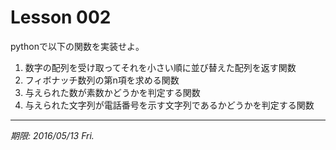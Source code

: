 # Lesson 002

pythonで以下の関数を実装せよ。

1. 数字の配列を受け取ってそれを小さい順に並び替えた配列を返す関数
2. フィボナッチ数列の第n項を求める関数
3. 与えられた数が素数かどうかを判定する関数
4. 与えられた文字列が電話番号を示す文字列であるかどうかを判定する関数

---

*期限: 2016/05/13 Fri.*

